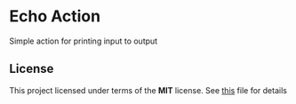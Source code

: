 # Echo Action

Simple action for printing input to output

## License

This project licensed under terms of the __MIT__ license. See [this](./LICENSE) file for details
